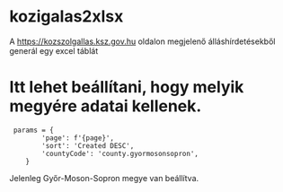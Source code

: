 # kozigalas2xlsx
A https://kozszolgallas.ksz.gov.hu oldalon megjelenő álláshírdetésekből generál egy excel táblát

# Itt lehet beállítani, hogy melyik megyére adatai kellenek.
```
 params = {
        'page': f'{page}',
        'sort': 'Created DESC',
        'countyCode': 'county.gyormosonsopron',
    }
```
Jelenleg Győr-Moson-Sopron megye van beállítva.
